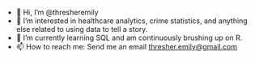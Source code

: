 - 👋 Hi, I’m @thresheremily
- 👀 I’m interested in healthcare analytics, crime statistics, and anything else related to using data to tell a story.
- 🌱 I’m currently learning SQL and am continuously brushing up on R. 
- 📫 How to reach me: Send me an email thresher.emily@gmail.com

<!---
thresheremily/thresheremily is a ✨ special ✨ repository because its `README.md` (this file) appears on your GitHub profile.
You can click the Preview link to take a look at your changes.
--->
